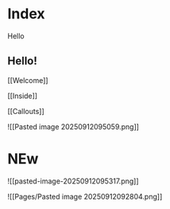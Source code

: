 # Index

Hello

## Hello!

[[Welcome]]

[[Inside]]

[[Callouts]]

![[Pasted image 20250912095059.png]]

# NEw
![[pasted-image-20250912095317.png]]

![[Pages/Pasted image 20250912092804.png]]










